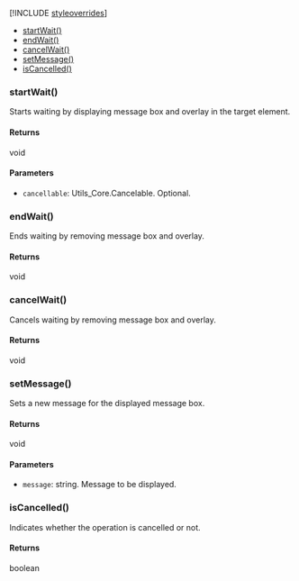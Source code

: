 [!INCLUDE [styleoverrides](../../../../_data/style-overrides.md)]




* [startWait()](#method_startWait)
* [endWait()](#method_endWait)
* [cancelWait()](#method_cancelWait)
* [setMessage()](#method_setMessage)
* [isCancelled()](#method_isCancelled)


<a name="method_startWait"></a>
<h3 class='method'>startWait()</h3>

Starts waiting by displaying message box and overlay in the target element.


#### Returns

void

#### Parameters

* `cancellable`: Utils_Core.Cancelable. Optional. 

<a name="method_endWait"></a>
<h3 class='method'>endWait()</h3>

Ends waiting by removing message box and overlay.


#### Returns

void


<a name="method_cancelWait"></a>
<h3 class='method'>cancelWait()</h3>

Cancels waiting by removing message box and overlay.


#### Returns

void


<a name="method_setMessage"></a>
<h3 class='method'>setMessage()</h3>

Sets a new message for the displayed message box.


#### Returns

void

#### Parameters

* `message`: string. Message to be displayed.

<a name="method_isCancelled"></a>
<h3 class='method'>isCancelled()</h3>

Indicates whether the operation is cancelled or not.


#### Returns

boolean


